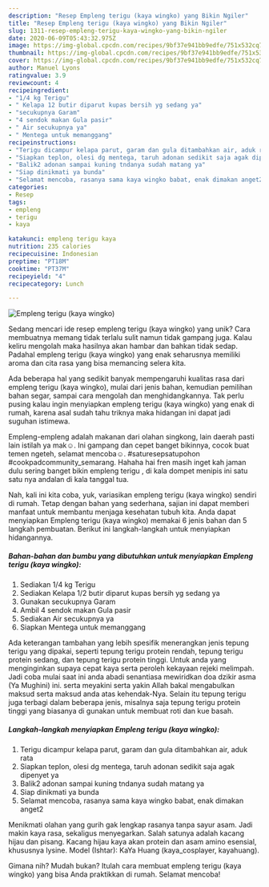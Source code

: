 ```yaml
---
description: "Resep Empleng terigu (kaya wingko) yang Bikin Ngiler"
title: "Resep Empleng terigu (kaya wingko) yang Bikin Ngiler"
slug: 1311-resep-empleng-terigu-kaya-wingko-yang-bikin-ngiler
date: 2020-06-09T05:43:32.975Z
image: https://img-global.cpcdn.com/recipes/9bf37e941bb9edfe/751x532cq70/empleng-terigu-kaya-wingko-foto-resep-utama.jpg
thumbnail: https://img-global.cpcdn.com/recipes/9bf37e941bb9edfe/751x532cq70/empleng-terigu-kaya-wingko-foto-resep-utama.jpg
cover: https://img-global.cpcdn.com/recipes/9bf37e941bb9edfe/751x532cq70/empleng-terigu-kaya-wingko-foto-resep-utama.jpg
author: Manuel Lyons
ratingvalue: 3.9
reviewcount: 4
recipeingredient:
- "1/4 kg Terigu"
- " Kelapa 12 butir diparut kupas bersih yg sedang ya"
- "secukupnya Garam"
- "4 sendok makan Gula pasir"
- " Air secukupnya ya"
- " Mentega untuk memanggang"
recipeinstructions:
- "Terigu dicampur kelapa parut, garam dan gula ditambahkan air, aduk rata"
- "Siapkan teplon, olesi dg mentega, taruh adonan sedikit saja agak dipenyet ya"
- "Balik2 adonan sampai kuning tndanya sudah matang ya"
- "Siap dinikmati ya bunda"
- "Selamat mencoba, rasanya sama kaya wingko babat, enak dimakan anget2"
categories:
- Resep
tags:
- empleng
- terigu
- kaya

katakunci: empleng terigu kaya 
nutrition: 235 calories
recipecuisine: Indonesian
preptime: "PT18M"
cooktime: "PT37M"
recipeyield: "4"
recipecategory: Lunch

---
```



![Empleng terigu (kaya wingko)](https://img-global.cpcdn.com/recipes/9bf37e941bb9edfe/751x532cq70/empleng-terigu-kaya-wingko-foto-resep-utama.jpg)

Sedang mencari ide resep empleng terigu (kaya wingko) yang unik? Cara membuatnya memang tidak terlalu sulit namun tidak gampang juga. Kalau keliru mengolah maka hasilnya akan hambar dan bahkan tidak sedap. Padahal empleng terigu (kaya wingko) yang enak seharusnya memiliki aroma dan cita rasa yang bisa memancing selera kita.

Ada beberapa hal yang sedikit banyak mempengaruhi kualitas rasa dari empleng terigu (kaya wingko), mulai dari jenis bahan, kemudian pemilihan bahan segar, sampai cara mengolah dan menghidangkannya. Tak perlu pusing kalau ingin menyiapkan empleng terigu (kaya wingko) yang enak di rumah, karena asal sudah tahu triknya maka hidangan ini dapat jadi suguhan istimewa.

Empleng-empleng adalah makanan dari olahan singkong, lain daerah pasti lain istilah ya mak☺. Ini gampang dan cepet banget bikinnya, cocok buat temen ngeteh, selamat mencoba☺. #saturesepsatupohon #cookpadcommunity_semarang. Hahaha hai fren masih inget kah jaman dulu sering banget bikin empleng terigu , di kala dompet menipis ini satu satu nya andalan di kala tanggal tua.


Nah, kali ini kita coba, yuk, variasikan empleng terigu (kaya wingko) sendiri di rumah. Tetap dengan bahan yang sederhana, sajian ini dapat memberi manfaat untuk membantu menjaga kesehatan tubuh kita. Anda dapat menyiapkan Empleng terigu (kaya wingko) memakai 6 jenis bahan dan 5 langkah pembuatan. Berikut ini langkah-langkah untuk menyiapkan hidangannya.

<!--inarticleads1-->

##### Bahan-bahan dan bumbu yang dibutuhkan untuk menyiapkan Empleng terigu (kaya wingko):

1. Sediakan 1/4 kg Terigu
1. Sediakan  Kelapa 1/2 butir diparut kupas bersih yg sedang ya
1. Gunakan secukupnya Garam
1. Ambil 4 sendok makan Gula pasir
1. Sediakan  Air secukupnya ya
1. Siapkan  Mentega untuk memanggang


Ada keterangan tambahan yang lebih spesifik menerangkan jenis tepung terigu yang dipakai, seperti tepung terigu protein rendah, tepung terigu protein sedang, dan tepung terigu protein tinggi. Untuk anda yang menginginkan supaya cepat kaya serta peroleh kekayaan rejeki melimpah. Jadi coba mulai saat ini anda abadi senantiasa mewiridkan doa dzikir asma (Ya Mughini) ini. serta meyakini serta yakin Allah bakal mengabulkan maksud serta maksud anda atas kehendak-Nya. Selain itu tepung terigu juga terbagi dalam beberapa jenis, misalnya saja tepung terigu protein tinggi yang biasanya di gunakan untuk membuat roti dan kue basah. 

<!--inarticleads2-->

##### Langkah-langkah menyiapkan Empleng terigu (kaya wingko):

1. Terigu dicampur kelapa parut, garam dan gula ditambahkan air, aduk rata
1. Siapkan teplon, olesi dg mentega, taruh adonan sedikit saja agak dipenyet ya
1. Balik2 adonan sampai kuning tndanya sudah matang ya
1. Siap dinikmati ya bunda
1. Selamat mencoba, rasanya sama kaya wingko babat, enak dimakan anget2


Menikmati olahan yang gurih gak lengkap rasanya tanpa sayur asam. Jadi makin kaya rasa, sekaligus menyegarkan. Salah satunya adalah kacang hijau dan pisang. Kacang hijau kaya akan protein dan asam amino esensial, khususnya lysine. Model (Ishtar): KaYa Huang (kaya_cosplayer, kayahuang). 

Gimana nih? Mudah bukan? Itulah cara membuat empleng terigu (kaya wingko) yang bisa Anda praktikkan di rumah. Selamat mencoba!
